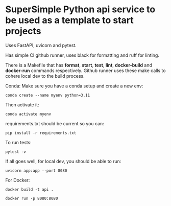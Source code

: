 # SuperSimple Python api service to be used as a template to start projects

Uses FastAPI, uvicorn and pytest. 

Has simple CI github runner, uses black for formatting and ruff for linting. 

There is a Makefile that has **format**, **start**, **test**, **lint**, **docker-build** and **docker-run** commands respectively. Github runner uses these make calls to cohere local dev to the build process. 

Conda: Make sure you have a conda setup and create a new env:  
```
conda create --name myenv python=3.11
```

Then activate it:  
```
conda activate myenv
```

requirements.txt should be current so you can:  
```
pip install -r requirements.txt
```

To run tests:  
```
pytest -v
```

If all goes well, for local dev, you should be able to run:  
```
uvicorn app:app --port 8080
```

For Docker:  
```
docker build -t api .
```

```
docker run -p 8080:8080
```
